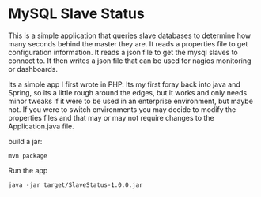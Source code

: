 MySQL Slave Status
==================

This is a simple application that queries slave databases to determine how
many seconds behind the master they are. It reads a properties file
to get configuration information. It reads a json file to get the mysql
slaves to connect to. It then writes a json file that can be used for
nagios monitoring or dashboards.

Its a simple app I first wrote in PHP. Its my first foray back into java
and Spring, so its a little rough around the edges, but it works and
only needs minor tweaks if it were to be used in an enterprise
environment, but maybe not. If you were to switch environments you may
decide to modify the properties files and that may or may not require
changes to the Application.java file.

build a jar:

``mvn package``

Run the app

``java -jar target/SlaveStatus-1.0.0.jar``
